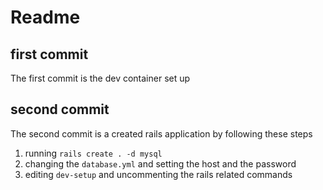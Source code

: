 # Readme

## first commit 
The first commit is the dev container set up

## second commit
The second commit is a created rails application by following these steps
1. running `rails create . -d mysql`
2. changing the `database.yml` and setting the host and the password
3. editing `dev-setup` and uncommenting the rails related commands